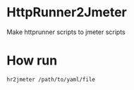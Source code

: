 
# HttpRunner2Jmeter

Make httprunner scripts to jmeter scripts

# How run

`hr2jmeter /path/to/yaml/file`